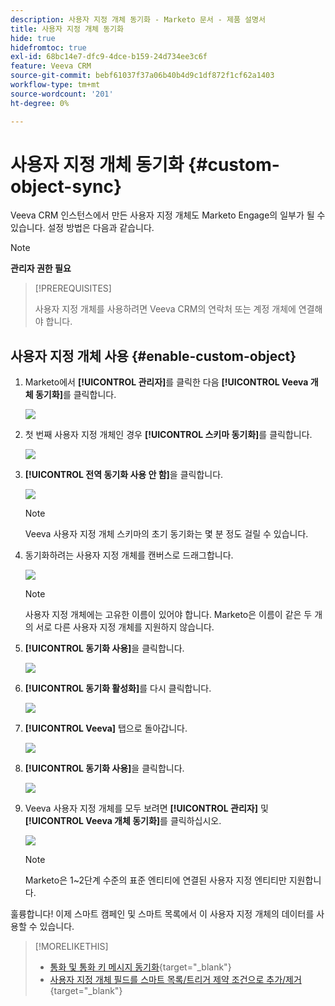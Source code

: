 ```yaml
---
description: 사용자 지정 개체 동기화 - Marketo 문서 - 제품 설명서
title: 사용자 지정 개체 동기화
hide: true
hidefromtoc: true
exl-id: 68bc14e7-dfc9-4dce-b159-24d734ee3c6f
feature: Veeva CRM
source-git-commit: bebf61037f37a06b40b4d9c1df872f1cf62a1403
workflow-type: tm+mt
source-wordcount: '201'
ht-degree: 0%

---
```


# 사용자 지정 개체 동기화 {#custom-object-sync}

Veeva CRM 인스턴스에서 만든 사용자 지정 개체도 Marketo Engage의 일부가 될 수 있습니다. 설정 방법은 다음과 같습니다.

>[!NOTE]
>
>**관리자 권한 필요**

>[!PREREQUISITES]
>
>사용자 지정 개체를 사용하려면 Veeva CRM의 연락처 또는 계정 개체에 연결해야 합니다.

## 사용자 지정 개체 사용 {#enable-custom-object}

1. Marketo에서 **[!UICONTROL 관리자]**&#x200B;를 클릭한 다음 **[!UICONTROL Veeva 개체 동기화]**&#x200B;를 클릭합니다.

   ![](assets/custom-object-sync-1.png)

1. 첫 번째 사용자 지정 개체인 경우 **[!UICONTROL 스키마 동기화]**&#x200B;를 클릭합니다.

   ![](assets/custom-object-sync-2.png)

1. **[!UICONTROL 전역 동기화 사용 안 함]**&#x200B;을 클릭합니다.

   ![](assets/custom-object-sync-3.png)

   >[!NOTE]
   >
   >Veeva 사용자 지정 개체 스키마의 초기 동기화는 몇 분 정도 걸릴 수 있습니다.

1. 동기화하려는 사용자 지정 개체를 캔버스로 드래그합니다.

   ![](assets/custom-object-sync-4.png)

   >[!NOTE]
   >
   >사용자 지정 개체에는 고유한 이름이 있어야 합니다. Marketo은 이름이 같은 두 개의 서로 다른 사용자 지정 개체를 지원하지 않습니다.

1. **[!UICONTROL 동기화 사용]**&#x200B;을 클릭합니다.

   ![](assets/custom-object-sync-5.png)

1. **[!UICONTROL 동기화 활성화]**&#x200B;를 다시 클릭합니다.

   ![](assets/custom-object-sync-6.png)

1. **[!UICONTROL Veeva]** 탭으로 돌아갑니다.

   ![](assets/custom-object-sync-7.png)

1. **[!UICONTROL 동기화 사용]**&#x200B;을 클릭합니다.

   ![](assets/custom-object-sync-8.png)

1. Veeva 사용자 지정 개체를 모두 보려면 **[!UICONTROL 관리자]** 및 **[!UICONTROL Veeva 개체 동기화]**&#x200B;를 클릭하십시오.

   ![](assets/custom-object-sync-9.png)

   >[!NOTE]
   >
   >Marketo은 1~2단계 수준의 표준 엔티티에 연결된 사용자 지정 엔티티만 지원합니다.

훌륭합니다! 이제 스마트 캠페인 및 스마트 목록에서 이 사용자 지정 개체의 데이터를 사용할 수 있습니다.

>[!MORELIKETHIS]
>
>* [통화 및 통화 키 메시지 동기화](/help/marketo/product-docs/crm-sync/veeva-crm-sync/sync-details/syncing-call-and-call-key-messages.md){target="_blank"}
>* [사용자 지정 개체 필드를 스마트 목록/트리거 제약 조건으로 추가/제거](/help/marketo/product-docs/crm-sync/veeva-crm-sync/sync-details/add-remove-custom-object-field-as-smart-list-trigger-constraints.md){target="_blank"}
